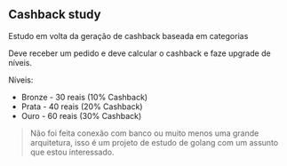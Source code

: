 ## Cashback study

Estudo em volta da geração de cashback baseada em categorias

Deve receber um pedido e deve calcular o cashback e faze upgrade de níveis.

Níveis:
- Bronze - 30 reais (10% Cashback)
- Prata - 40 reais (20% Cashback)
- Ouro - 60 reais (30% Cashback)

> Não foi feita conexão com banco ou muito menos uma grande arquitetura, isso é um projeto de estudo de golang com um assunto que estou interessado.
